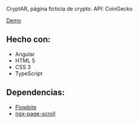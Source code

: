 CryptAR, página ficticia de crypto. API: CoinGecko

[Demo](https://crypt-ar.vercel.app/)

## Hecho con:

* Angular
* HTML 5
* CSS 3
* TypeScript

## Dependencias:

* [Flowbite](https://flowbite.com/)
* [ngx-page-scroll](https://www.npmjs.com/package/ngx-page-scroll)